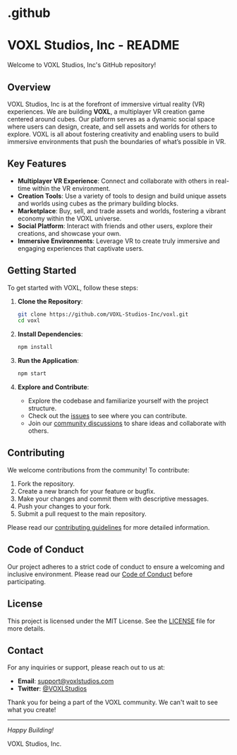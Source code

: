 # .github

# VOXL Studios, Inc - README

Welcome to VOXL Studios, Inc's GitHub repository!

## Overview

VOXL Studios, Inc is at the forefront of immersive virtual reality (VR) experiences. We are building **VOXL**, a multiplayer VR creation game centered around cubes. Our platform serves as a dynamic social space where users can design, create, and sell assets and worlds for others to explore. VOXL is all about fostering creativity and enabling users to build immersive environments that push the boundaries of what’s possible in VR.

## Key Features

- **Multiplayer VR Experience**: Connect and collaborate with others in real-time within the VR environment.
- **Creation Tools**: Use a variety of tools to design and build unique assets and worlds using cubes as the primary building blocks.
- **Marketplace**: Buy, sell, and trade assets and worlds, fostering a vibrant economy within the VOXL universe.
- **Social Platform**: Interact with friends and other users, explore their creations, and showcase your own.
- **Immersive Environments**: Leverage VR to create truly immersive and engaging experiences that captivate users.

## Getting Started

To get started with VOXL, follow these steps:

1. **Clone the Repository**:
    ```sh
    git clone https://github.com/VOXL-Studios-Inc/voxl.git
    cd voxl
    ```

2. **Install Dependencies**:
    ```sh
    npm install
    ```

3. **Run the Application**:
    ```sh
    npm start
    ```

4. **Explore and Contribute**:
    - Explore the codebase and familiarize yourself with the project structure.
    - Check out the [issues](https://github.com/VOXL-Studios-Inc/voxl/issues) to see where you can contribute.
    - Join our [community discussions](https://github.com/VOXL-Studios-Inc/voxl/discussions) to share ideas and collaborate with others.

## Contributing

We welcome contributions from the community! To contribute:

1. Fork the repository.
2. Create a new branch for your feature or bugfix.
3. Make your changes and commit them with descriptive messages.
4. Push your changes to your fork.
5. Submit a pull request to the main repository.

Please read our [contributing guidelines](CONTRIBUTING.md) for more detailed information.

## Code of Conduct

Our project adheres to a strict code of conduct to ensure a welcoming and inclusive environment. Please read our [Code of Conduct](CODE_OF_CONDUCT.md) before participating.

## License

This project is licensed under the MIT License. See the [LICENSE](LICENSE) file for more details.

## Contact

For any inquiries or support, please reach out to us at:
- **Email**: support@voxlstudios.com
- **Twitter**: [@VOXLStudios](https://twitter.com/VOXLStudios)

Thank you for being a part of the VOXL community. We can't wait to see what you create!

---

*Happy Building!*

VOXL Studios, Inc.
